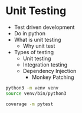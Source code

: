 # Unit Testing

-   Test driven development
-   Do in python
-   What is unit testing
    -   Why unit test
-   Types of testing
    -   Unit testing
    -   Integration testing
    -   Dependency Injection
        -   Monkey Patching

```bash
python3 -m venv venv
source venv/bin/python3

coverage -m pytest
```
